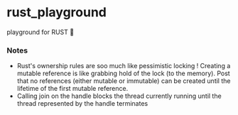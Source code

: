 # rust_playground
playground for RUST 🦀

### Notes
* Rust's ownership rules are soo much like pessimistic locking !
  Creating a mutable reference is like grabbing hold of the lock (to the memory). 
  Post that no references (either mutable or immutable) can be created until the lifetime of the first mutable reference.
* Calling join on the handle blocks the thread currently running until the thread represented by the handle terminates 
